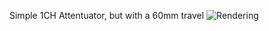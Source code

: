 Simple 1CH Attentuator, but with a 60mm travel
<img src="https://github.com/mzuelch/CATs-Eurosynth/tree/main/Modules/MFOS/Dual%20VCA%20%232/Documentation/Rendering.JPG" alt="Rendering">

